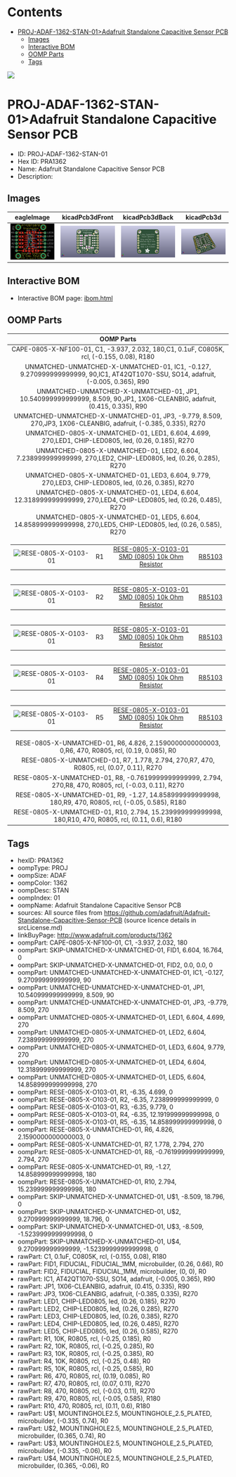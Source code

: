 



Contents
========

* [PROJ-ADAF-1362-STAN-01>Adafruit Standalone Capacitive Sensor PCB](#proj-adaf-1362-stan-01adafruit-standalone-capacitive-sensor-pcb)
	* [Images](#images)
	* [Interactive BOM](#interactive-bom)
	* [OOMP Parts](#oomp-parts)
	* [Tags](#tags)
  
![][im]
# PROJ-ADAF-1362-STAN-01>Adafruit Standalone Capacitive Sensor PCB

- ID: PROJ-ADAF-1362-STAN-01
- Hex ID: PRA1362
- Name: Adafruit Standalone Capacitive Sensor PCB
- Description: 

## Images
  
  

|eagleImage|kicadPcb3dFront|kicadPcb3dBack|kicadPcb3d|
| :---: | :---: | :---: | :---: |
|[![eagleImage](eagleImage_140.png)](eagleImage_600.png)|[![kicadPcb3dFront](kicadPcb3dFront_140.png)](kicadPcb3dFront_600.png)|[![kicadPcb3dBack](kicadPcb3dBack_140.png)](kicadPcb3dBack_600.png)|[![kicadPcb3d](kicadPcb3d_140.png)](kicadPcb3d_600.png)|

## Interactive BOM

- Interactive BOM page: [ibom.html](kicad/bom/ibom.html)

## OOMP Parts
  

|OOMP Parts|
| :---: |
|CAPE-0805-X-NF100-01, C1, -3.937, 2.032, 180,C1, 0.1uF, C0805K, rcl, (-0.155, 0.08), R180|
|UNMATCHED-UNMATCHED-X-UNMATCHED-01, IC1, -0.127, 9.270999999999999, 90,IC1, AT42QT1070-SSU, SO14, adafruit, (-0.005, 0.365), R90|
|UNMATCHED-UNMATCHED-X-UNMATCHED-01, JP1, 10.540999999999999, 8.509, 90,JP1, 1X06-CLEANBIG, adafruit, (0.415, 0.335), R90|
|UNMATCHED-UNMATCHED-X-UNMATCHED-01, JP3, -9.779, 8.509, 270,JP3, 1X06-CLEANBIG, adafruit, (-0.385, 0.335), R270|
|UNMATCHED-0805-X-UNMATCHED-01, LED1, 6.604, 4.699, 270,LED1, CHIP-LED0805, led, (0.26, 0.185), R270|
|UNMATCHED-0805-X-UNMATCHED-01, LED2, 6.604, 7.238999999999999, 270,LED2, CHIP-LED0805, led, (0.26, 0.285), R270|
|UNMATCHED-0805-X-UNMATCHED-01, LED3, 6.604, 9.779, 270,LED3, CHIP-LED0805, led, (0.26, 0.385), R270|
|UNMATCHED-0805-X-UNMATCHED-01, LED4, 6.604, 12.318999999999999, 270,LED4, CHIP-LED0805, led, (0.26, 0.485), R270|
|UNMATCHED-0805-X-UNMATCHED-01, LED5, 6.604, 14.858999999999998, 270,LED5, CHIP-LED0805, led, (0.26, 0.585), R270|
|<table><tr><td>![RESE-0805-X-O103-01](https://raw.githubusercontent.com/oomlout/oomlout_OOMP_parts/main/RESE-0805-X-O103-01/image_140.jpg)</td><td> R1</td><td>[RESE-0805-X-O103-01<br>SMD (0805) 10k Ohm Resistor](https://github.com/oomlout/oomlout_OOMP_parts/tree/main/RESE-0805-X-O103-01/)</td><td>[R85103](https://github.com/oomlout/oomlout_OOMP_parts/tree/main/RESE-0805-X-O103-01/)</td></tr></table>|
|<table><tr><td>![RESE-0805-X-O103-01](https://raw.githubusercontent.com/oomlout/oomlout_OOMP_parts/main/RESE-0805-X-O103-01/image_140.jpg)</td><td> R2</td><td>[RESE-0805-X-O103-01<br>SMD (0805) 10k Ohm Resistor](https://github.com/oomlout/oomlout_OOMP_parts/tree/main/RESE-0805-X-O103-01/)</td><td>[R85103](https://github.com/oomlout/oomlout_OOMP_parts/tree/main/RESE-0805-X-O103-01/)</td></tr></table>|
|<table><tr><td>![RESE-0805-X-O103-01](https://raw.githubusercontent.com/oomlout/oomlout_OOMP_parts/main/RESE-0805-X-O103-01/image_140.jpg)</td><td> R3</td><td>[RESE-0805-X-O103-01<br>SMD (0805) 10k Ohm Resistor](https://github.com/oomlout/oomlout_OOMP_parts/tree/main/RESE-0805-X-O103-01/)</td><td>[R85103](https://github.com/oomlout/oomlout_OOMP_parts/tree/main/RESE-0805-X-O103-01/)</td></tr></table>|
|<table><tr><td>![RESE-0805-X-O103-01](https://raw.githubusercontent.com/oomlout/oomlout_OOMP_parts/main/RESE-0805-X-O103-01/image_140.jpg)</td><td> R4</td><td>[RESE-0805-X-O103-01<br>SMD (0805) 10k Ohm Resistor](https://github.com/oomlout/oomlout_OOMP_parts/tree/main/RESE-0805-X-O103-01/)</td><td>[R85103](https://github.com/oomlout/oomlout_OOMP_parts/tree/main/RESE-0805-X-O103-01/)</td></tr></table>|
|<table><tr><td>![RESE-0805-X-O103-01](https://raw.githubusercontent.com/oomlout/oomlout_OOMP_parts/main/RESE-0805-X-O103-01/image_140.jpg)</td><td> R5</td><td>[RESE-0805-X-O103-01<br>SMD (0805) 10k Ohm Resistor](https://github.com/oomlout/oomlout_OOMP_parts/tree/main/RESE-0805-X-O103-01/)</td><td>[R85103](https://github.com/oomlout/oomlout_OOMP_parts/tree/main/RESE-0805-X-O103-01/)</td></tr></table>|
|RESE-0805-X-UNMATCHED-01, R6, 4.826, 2.1590000000000003, 0,R6, 470, R0805, rcl, (0.19, 0.085), R0|
|RESE-0805-X-UNMATCHED-01, R7, 1.778, 2.794, 270,R7, 470, R0805, rcl, (0.07, 0.11), R270|
|RESE-0805-X-UNMATCHED-01, R8, -0.7619999999999999, 2.794, 270,R8, 470, R0805, rcl, (-0.03, 0.11), R270|
|RESE-0805-X-UNMATCHED-01, R9, -1.27, 14.858999999999998, 180,R9, 470, R0805, rcl, (-0.05, 0.585), R180|
|RESE-0805-X-UNMATCHED-01, R10, 2.794, 15.239999999999998, 180,R10, 470, R0805, rcl, (0.11, 0.6), R180|

## Tags

- hexID: PRA1362
- oompType: PROJ
- oompSize: ADAF
- oompColor: 1362
- oompDesc: STAN
- oompIndex: 01
- oompName: Adafruit Standalone Capacitive Sensor PCB
- sources: All source files from https://github.com/adafruit/Adafruit-Standalone-Capacitive-Sensor-PCB (source licence details in srcLicense.md)
- linkBuyPage: http://www.adafruit.com/products/1362
- oompPart: CAPE-0805-X-NF100-01, C1, -3.937, 2.032, 180
- oompPart: SKIP-UNMATCHED-X-UNMATCHED-01, FID1, 6.604, 16.764, 0
- oompPart: SKIP-UNMATCHED-X-UNMATCHED-01, FID2, 0.0, 0.0, 0
- oompPart: UNMATCHED-UNMATCHED-X-UNMATCHED-01, IC1, -0.127, 9.270999999999999, 90
- oompPart: UNMATCHED-UNMATCHED-X-UNMATCHED-01, JP1, 10.540999999999999, 8.509, 90
- oompPart: UNMATCHED-UNMATCHED-X-UNMATCHED-01, JP3, -9.779, 8.509, 270
- oompPart: UNMATCHED-0805-X-UNMATCHED-01, LED1, 6.604, 4.699, 270
- oompPart: UNMATCHED-0805-X-UNMATCHED-01, LED2, 6.604, 7.238999999999999, 270
- oompPart: UNMATCHED-0805-X-UNMATCHED-01, LED3, 6.604, 9.779, 270
- oompPart: UNMATCHED-0805-X-UNMATCHED-01, LED4, 6.604, 12.318999999999999, 270
- oompPart: UNMATCHED-0805-X-UNMATCHED-01, LED5, 6.604, 14.858999999999998, 270
- oompPart: RESE-0805-X-O103-01, R1, -6.35, 4.699, 0
- oompPart: RESE-0805-X-O103-01, R2, -6.35, 7.238999999999999, 0
- oompPart: RESE-0805-X-O103-01, R3, -6.35, 9.779, 0
- oompPart: RESE-0805-X-O103-01, R4, -6.35, 12.191999999999998, 0
- oompPart: RESE-0805-X-O103-01, R5, -6.35, 14.858999999999998, 0
- oompPart: RESE-0805-X-UNMATCHED-01, R6, 4.826, 2.1590000000000003, 0
- oompPart: RESE-0805-X-UNMATCHED-01, R7, 1.778, 2.794, 270
- oompPart: RESE-0805-X-UNMATCHED-01, R8, -0.7619999999999999, 2.794, 270
- oompPart: RESE-0805-X-UNMATCHED-01, R9, -1.27, 14.858999999999998, 180
- oompPart: RESE-0805-X-UNMATCHED-01, R10, 2.794, 15.239999999999998, 180
- oompPart: SKIP-UNMATCHED-X-UNMATCHED-01, U$1, -8.509, 18.796, 0
- oompPart: SKIP-UNMATCHED-X-UNMATCHED-01, U$2, 9.270999999999999, 18.796, 0
- oompPart: SKIP-UNMATCHED-X-UNMATCHED-01, U$3, -8.509, -1.5239999999999998, 0
- oompPart: SKIP-UNMATCHED-X-UNMATCHED-01, U$4, 9.270999999999999, -1.5239999999999998, 0
- rawPart: C1, 0.1uF, C0805K, rcl, (-0.155, 0.08), R180
- rawPart: FID1, FIDUCIAL, FIDUCIAL_1MM, microbuilder, (0.26, 0.66), R0
- rawPart: FID2, FIDUCIAL, FIDUCIAL_1MM, microbuilder, (0, 0), R0
- rawPart: IC1, AT42QT1070-SSU, SO14, adafruit, (-0.005, 0.365), R90
- rawPart: JP1, 1X06-CLEANBIG, adafruit, (0.415, 0.335), R90
- rawPart: JP3, 1X06-CLEANBIG, adafruit, (-0.385, 0.335), R270
- rawPart: LED1, CHIP-LED0805, led, (0.26, 0.185), R270
- rawPart: LED2, CHIP-LED0805, led, (0.26, 0.285), R270
- rawPart: LED3, CHIP-LED0805, led, (0.26, 0.385), R270
- rawPart: LED4, CHIP-LED0805, led, (0.26, 0.485), R270
- rawPart: LED5, CHIP-LED0805, led, (0.26, 0.585), R270
- rawPart: R1, 10K, R0805, rcl, (-0.25, 0.185), R0
- rawPart: R2, 10K, R0805, rcl, (-0.25, 0.285), R0
- rawPart: R3, 10K, R0805, rcl, (-0.25, 0.385), R0
- rawPart: R4, 10K, R0805, rcl, (-0.25, 0.48), R0
- rawPart: R5, 10K, R0805, rcl, (-0.25, 0.585), R0
- rawPart: R6, 470, R0805, rcl, (0.19, 0.085), R0
- rawPart: R7, 470, R0805, rcl, (0.07, 0.11), R270
- rawPart: R8, 470, R0805, rcl, (-0.03, 0.11), R270
- rawPart: R9, 470, R0805, rcl, (-0.05, 0.585), R180
- rawPart: R10, 470, R0805, rcl, (0.11, 0.6), R180
- rawPart: U$1, MOUNTINGHOLE2.5, MOUNTINGHOLE_2.5_PLATED, microbuilder, (-0.335, 0.74), R0
- rawPart: U$2, MOUNTINGHOLE2.5, MOUNTINGHOLE_2.5_PLATED, microbuilder, (0.365, 0.74), R0
- rawPart: U$3, MOUNTINGHOLE2.5, MOUNTINGHOLE_2.5_PLATED, microbuilder, (-0.335, -0.06), R0
- rawPart: U$4, MOUNTINGHOLE2.5, MOUNTINGHOLE_2.5_PLATED, microbuilder, (0.365, -0.06), R0



[im]: kicadPcb3d_450.png
